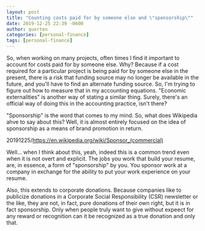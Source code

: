 ```yaml
---
layout: post
title: "Counting costs paid for by someone else and \"sponsorship\""
date: 2019-12-25 22:39 -0600
author: quorten
categories: [personal-finance]
tags: [personal-finance]
---
```


So, when working on many projects, often times I find it important to
account for costs paid for by someone else.  Why?  Because if a cost
required for a particular project is being paid for by someone else in
the present, there is a risk that funding source may no longer be
available in the future, and you'll have to find an alternate funding
source.  So, I'm trying to figure out how to measure that in my
accounting equations.  "Economic externalities" is another way of
stating a similar thing.  Surely, there's an official way of doing
this in the accounting practice, isn't there?

"Sponsorship" is the word that comes to my mind.  So, what does
Wikipedia ahve to say about this?  Well, it is almost entirely focused
on the idea of sponsorship as a means of brand promotion in return.

20191225/https://en.wikipedia.org/wiki/Sponsor_(commercial)

Well... when I think about this, yeah, indeed this is a common trend
even when it is not overt and explicit.  The jobs you work that build
your resume, are, in essence, a form of "sponsorship" by you.  You
sponsor work at a company in exchange for the ability to put your work
experience on your resume.

Also, this extends to corporate donations.  Because companies like to
publicize donations in a Corporate Social Responsibility (CSR)
newsletter or the like, they are not, in fact, pure donations of their
own right, but it is in fact sponsorship.  Only when people truly want
to give without expeect for any reward or recognition can it be
recognized as a true donation and only that.
